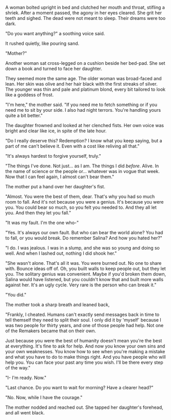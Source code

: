 A woman bolted upright in bed and clutched her mouth and throat, stifling a shriek. After a moment passed, the agony in her eyes cleared. She grit her teeth and sighed. The dead were not meant to sleep. Their dreams were too dark.

"Do you want anything?" a soothing voice said.

It rushed quietly, like pouring sand.

"Mother?"

Another woman sat cross-legged on a cushion beside her bed-pad. She set down a book and turned to face her daughter.

They seemed more the same age. The older woman was broad-faced and lean. Her skin was olive and her hair black with the first streaks of silver. The younger was thin and pale and platinum blond, every bit tailored to look like a goddess of frost.

"I'm here," the mother said. "If you need me to fetch something or if you need me to sit by your side. I also had night terrors. You're handling yours quite a bit better."

The daughter frowned and looked at her clenched fists. Her own voice was bright and clear like ice, in spite of the late hour.

"Do I really deserve this? Redemption? I know what you keep saying, but a part of me can't believe it. Even with a cost like reliving all that."

"It's always hardest to forgive yourself, truly."

"The things I've done. Not just… as I am. The things I did _before_. Alive. In the name of science or the people or… whatever was in vogue that week. Now that I can feel again, I almost can't bear them."

The mother put a hand over her daughter's fist.

"Almost. You were the best of them, dear. That's why you had so much room to fall. And it's not because you were a genius. It's because you were you. You could bear so much, so you felt you needed to. And they all let you. And then they let you fall."

"It was my fault. I'm the one who-"

"Yes. It's always our own fault. But who can bear the world alone? You had to fall, or you would break. Do remember Salina? And how you hated her?"

"I do. I was jealous. I was in a slump, and she was so young and doing so well. And when I lashed out, nothing I did shook her."

"She wasn't alone. That's all it was. You were burned out. No one to share with. Bounce ideas off of. Oh, you built walls to keep people out, but they let you. The solitary genius was convenient. Maybe if you'd broken them down, Salina would have listened, but you couldn't know that and built more walls against her. It's an ugly cycle. Very rare is the person who can break it."

"You did."

The mother took a sharp breath and leaned back,

"Frankly, I cheated. Humans can't exactly send messages back in time to tell themself they need to split their soul. I only did it by 'myself' because I was two people for thirty years, and one of those people had help. Not one of the Remakers became that on their own.

Just because you were the best of humanity doesn't mean you're the best at everything. It's fine to ask for help. And now you know your own sins and your own weaknesses. You know how to see when you're making a mistake and what you have to do to make things right. And you have people who will help you. You can face your past any time you wish. I'll be there every step of the way."

"I- I'm ready. Now."

"Last chance. Do you want to wait for morning? Have a clearer head?"

"No. Now, while I have the courage."

The mother nodded and reached out. She tapped her daughter's forehead, and all went black.
